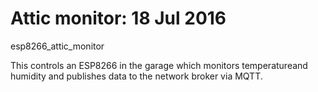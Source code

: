 # Attic monitor: 18 Jul 2016 

esp8266_attic_monitor

This controls an ESP8266 in the garage which monitors temperatureand humidity and publishes data to the network broker via MQTT.
